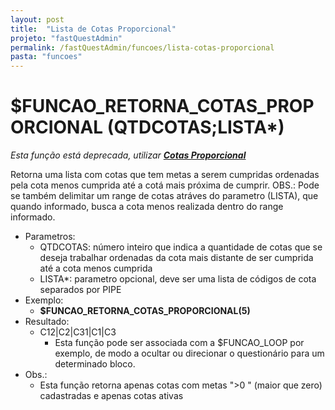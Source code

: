 ```yaml
---
layout: post
title:  "Lista de Cotas Proporcional"
projeto: "fastQuestAdmin"
permalink: /fastQuestAdmin/funcoes/lista-cotas-proporcional
pasta: "funcoes"
---
```

# $FUNCAO_RETORNA_COTAS_PROPORCIONAL (QTDCOTAS;LISTA*)
*Esta função está deprecada, utilizar **<a href="/fastQuestAdmin/funcoesv2/cotas-proporcional">Cotas Proporcional</a>***

Retorna uma lista com cotas que tem metas a serem cumpridas ordenadas pela cota menos cumprida até a cotá mais próxima de cumprir.
OBS.: Pode se também delimitar um range de cotas atráves do parametro (LISTA), que quando informado, busca a cota menos realizada dentro do range informado.
- Parametros: 
    - QTDCOTAS: número inteiro que indica a quantidade de cotas que se deseja trabalhar ordenadas da cota mais distante de ser cumprida até a cota menos cumprida
    - LISTA*: parametro opcional, deve ser uma lista de códigos de cota separados por PIPE
- Exemplo:
    - **$FUNCAO_RETORNA_COTAS_PROPORCIONAL(5)**
- Resultado:
    - C12\|C2\|C31\|C1\|C3
        - Esta função pode ser associada com a $FUNCAO_LOOP por exemplo, de modo a ocultar ou direcionar o questionário para um determinado bloco.
- Obs.:
    - Esta função retorna apenas cotas com metas ">0 " (maior que zero) cadastradas e apenas cotas ativas
